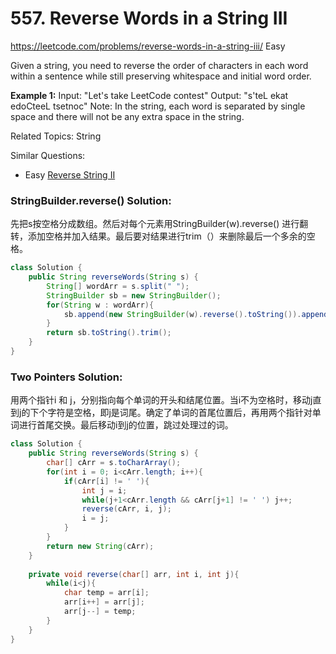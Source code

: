 # 557. Reverse Words in a String III
<https://leetcode.com/problems/reverse-words-in-a-string-iii/>
Easy

Given a string, you need to reverse the order of characters in each word within a sentence while still preserving whitespace and initial word order.

**Example 1:**
    Input: "Let's take LeetCode contest"
    Output: "s'teL ekat edoCteeL tsetnoc"
Note: In the string, each word is separated by single space and there will not be any extra space in the string.

Related Topics: String

Similar Questions: 
* Easy [Reverse String II](https://leetcode.com/problems/reverse-string-ii/)


### StringBuilder.reverse() Solution: 
先把s按空格分成数组。然后对每个元素用StringBuilder(w).reverse() 进行翻转，添加空格并加入结果。最后要对结果进行trim（）来删除最后一个多余的空格。

```java
class Solution {
    public String reverseWords(String s) {
        String[] wordArr = s.split(" ");
        StringBuilder sb = new StringBuilder();
        for(String w : wordArr){
            sb.append(new StringBuilder(w).reverse().toString()).append(" ");
        }
        return sb.toString().trim();
    }
}
```

### Two Pointers Solution:
用两个指针i 和 j，分别指向每个单词的开头和结尾位置。当i不为空格时，移动j直到j的下个字符是空格，即j是词尾。确定了单词的首尾位置后，再用两个指针对单词进行首尾交换。最后移动i到j的位置，跳过处理过的词。
```java
class Solution {
    public String reverseWords(String s) {
        char[] cArr = s.toCharArray();
        for(int i = 0; i<cArr.length; i++){
            if(cArr[i] != ' '){
                int j = i;
                while(j+1<cArr.length && cArr[j+1] != ' ') j++;
                reverse(cArr, i, j);
                i = j;
            }
        }
        return new String(cArr);
    }
    
    private void reverse(char[] arr, int i, int j){
        while(i<j){
            char temp = arr[i];
            arr[i++] = arr[j];
            arr[j--] = temp;
        }
    }
}
```